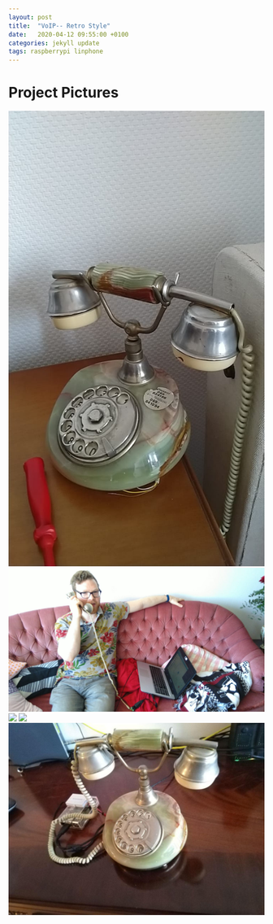 ```yaml
---
layout: post
title:  "VoIP-- Retro Style"
date:   2020-04-12 09:55:00 +0100
categories: jekyll update
tags: raspberrypi linphone
---
```

# Project Pictures
<img src="/assets/images/phone.jpeg">
<img src="/assets/images/telephoning.jpeg">
<img src="/assets/images/dialingM5stickc.gif">
<img src="/assets/images/schalter.jpg">
<img src="/assets/images/finalFoto.jpg">

